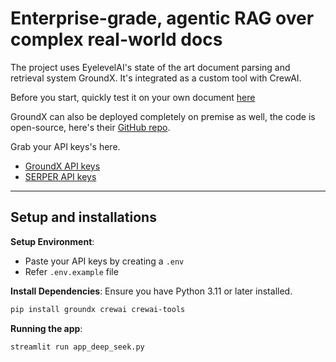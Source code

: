 # Enterprise-grade, agentic RAG over complex real-world docs

The project uses EyelevelAI's state of the art document parsing and retrieval system GroundX. It's integrated as a custom tool with CrewAI.

Before you start, quickly test it on your own document [here](https://dashboard.eyelevel.ai/xray)

GroundX can also be deployed completely on premise as well, the code is open-source, here's their [GitHub repo](https://github.com/eyelevelai/groundx-on-prem).

Grab your API keys's here.
- [GroundX API keys](https://docs.eyelevel.ai/documentation/fundamentals/quickstart#step-1-getting-your-api-key)
- [SERPER API keys](https://serper.dev/)

---
## Setup and installations

**Setup Environment**:
- Paste your API keys by creating a `.env`
- Refer `.env.example` file


**Install Dependencies**:
   Ensure you have Python 3.11 or later installed.
   ```bash
   pip install groundx crewai crewai-tools
   ```
**Running the app**:
```bash
streamlit run app_deep_seek.py
```


